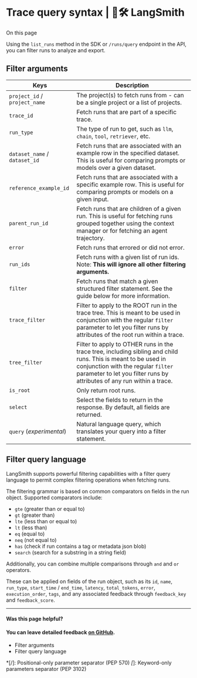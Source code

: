 # Trace query syntax | 🦜️🛠️ LangSmith

On this page

Using the `list_runs` method in the SDK or `/runs/query` endpoint in the API, you can filter runs to analyze and export.

## Filter arguments​

Keys| Description  
---|---  
`project_id` / `project_name`| The project(s) to fetch runs from - can be a single project or a list of projects.  
`trace_id`| Fetch runs that are part of a specific trace.  
`run_type`| The type of run to get, such as `llm`, `chain`, `tool`, `retriever`, etc.  
`dataset_name` / `dataset_id`| Fetch runs that are associated with an example row in the specified dataset. This is useful for comparing prompts or models over a given dataset.  
`reference_example_id`| Fetch runs that are associated with a specific example row. This is useful for comparing prompts or models on a given input.  
`parent_run_id`| Fetch runs that are children of a given run. This is useful for fetching runs grouped together using the context manager or for fetching an agent trajectory.  
`error`| Fetch runs that errored or did not error.  
`run_ids`| Fetch runs with a given list of run ids. Note: **This will ignore all other filtering arguments.**  
`filter`| Fetch runs that match a given structured filter statement. See the guide below for more information.  
`trace_filter`| Filter to apply to the ROOT run in the trace tree. This is meant to be used in conjunction with the regular `filter` parameter to let you filter runs by attributes of the root run within a trace.  
`tree_filter`| Filter to apply to OTHER runs in the trace tree, including sibling and child runs. This is meant to be used in conjunction with the regular `filter` parameter to let you filter runs by attributes of any run within a trace.  
`is_root`| Only return root runs.  
`select`| Select the fields to return in the response. By default, all fields are returned.  
`query` (_experimental_)| Natural language query, which translates your query into a filter statement.  
  
## Filter query language​

LangSmith supports powerful filtering capabilities with a filter query language to permit complex filtering operations when fetching runs.

The filtering grammar is based on common comparators on fields in the run object. Supported comparators include:

  * `gte` (greater than or equal to)
  * `gt` (greater than)
  * `lte` (less than or equal to)
  * `lt` (less than)
  * `eq` (equal to)
  * `neq` (not equal to)
  * `has` (check if run contains a tag or metadata json blob)
  * `search` (search for a substring in a string field)

Additionally, you can combine multiple comparisons through `and` and `or` operators.

These can be applied on fields of the run object, such as its `id`, `name`, `run_type`, `start_time` / `end_time`, `latency`, `total_tokens`, `error`, `execution_order`, `tags`, and any associated feedback through `feedback_key` and `feedback_score`.

* * *

#### Was this page helpful?

  

#### You can leave detailed feedback [on GitHub](https://github.com/langchain-ai/langsmith-docs/issues/new?title=DOC%3A+%3CPlease+write+a+comprehensive+title+after+the+%27DOC%3A+%27+prefix%3E).

  * Filter arguments
  * Filter query language

  *[/]: Positional-only parameter separator (PEP 570)
  *[*]: Keyword-only parameters separator (PEP 3102)